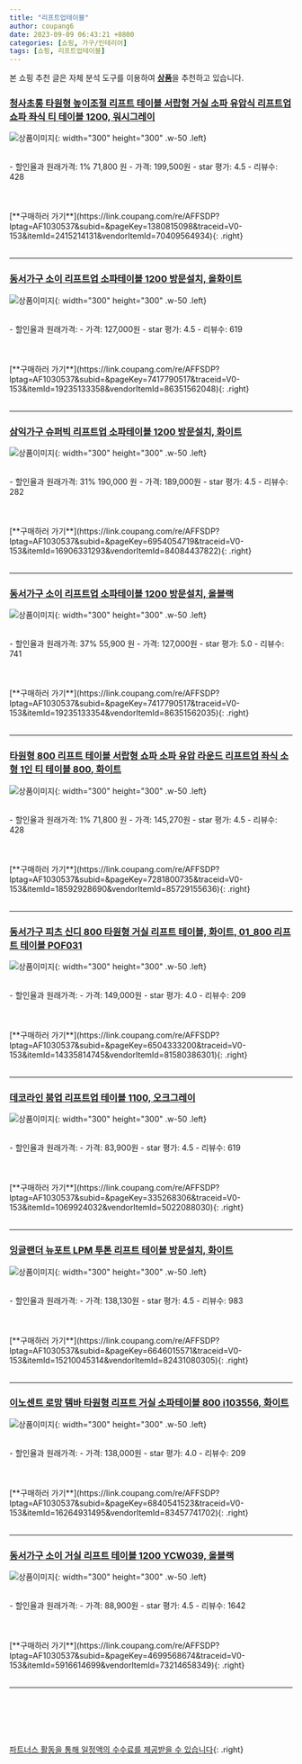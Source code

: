 ```yaml
---
title: "리프트업테이블"
author: coupang6
date: 2023-09-09 06:43:21 +0800
categories: [쇼핑, 가구/인테리어]
tags: [쇼핑, 리프트업테이블]
---
```


본 쇼핑 추천 글은 자체 분석 도구를 이용하여 [**상품**](https://link.coupang.com/a/bao1ui)을 추천하고 있습니다.

### [청사초롱 타원형 높이조절 리프트 테이블 서랍형 거실 소파 유압식 리프트업 쇼파 좌식 티 테이블 1200, 워시그레이](https://link.coupang.com/re/AFFSDP?lptag=AF1030537&subid=&pageKey=1380815098&traceid=V0-153&itemId=2415214131&vendorItemId=70409564934)

![상품이미지](https://thumbnail7.coupangcdn.com/thumbnails/remote/230x230ex/image/vendor_inventory/32cd/63be5ef7fa2c4d3acbf1015e106940d38d521c83f2868c5e6e853a6df128.jpg){: width="300" height="300" .w-50 .left}


<br>
- 할인율과 원래가격: 1%  71,800   원
- 가격: 199,500원
- star 평가: 4.5
- 리뷰수: 428
<br>
<br>
<br>
<br>
[**구매하러 가기**](https://link.coupang.com/re/AFFSDP?lptag=AF1030537&subid=&pageKey=1380815098&traceid=V0-153&itemId=2415214131&vendorItemId=70409564934){: .right}
<br>
<br>

---

### [동서가구 소이 리프트업 소파테이블 1200 방문설치, 올화이트](https://link.coupang.com/re/AFFSDP?lptag=AF1030537&subid=&pageKey=7417790517&traceid=V0-153&itemId=19235133358&vendorItemId=86351562048)

![상품이미지](https://thumbnail6.coupangcdn.com/thumbnails/remote/230x230ex/image/rs_quotation_api/uu19qa19/46eff6b53fc14198ac53759c91639197.jpg){: width="300" height="300" .w-50 .left}


<br>
- 할인율과 원래가격: 
- 가격: 127,000원
- star 평가: 4.5
- 리뷰수: 619
<br>
<br>
<br>
<br>
[**구매하러 가기**](https://link.coupang.com/re/AFFSDP?lptag=AF1030537&subid=&pageKey=7417790517&traceid=V0-153&itemId=19235133358&vendorItemId=86351562048){: .right}
<br>
<br>

---

### [삼익가구 슈퍼빅 리프트업 소파테이블 1200 방문설치, 화이트](https://link.coupang.com/re/AFFSDP?lptag=AF1030537&subid=&pageKey=6954054719&traceid=V0-153&itemId=16906331293&vendorItemId=84084437822)

![상품이미지](https://thumbnail6.coupangcdn.com/thumbnails/remote/230x230ex/image/retail/images/2970586340819056-33e04553-35a3-40fd-b06f-4477dafa7e6d.jpg){: width="300" height="300" .w-50 .left}


<br>
- 할인율과 원래가격: 31%  190,000   원
- 가격: 189,000원
- star 평가: 4.5
- 리뷰수: 282
<br>
<br>
<br>
<br>
[**구매하러 가기**](https://link.coupang.com/re/AFFSDP?lptag=AF1030537&subid=&pageKey=6954054719&traceid=V0-153&itemId=16906331293&vendorItemId=84084437822){: .right}
<br>
<br>

---

### [동서가구 소이 리프트업 소파테이블 1200 방문설치, 올블랙](https://link.coupang.com/re/AFFSDP?lptag=AF1030537&subid=&pageKey=7417790517&traceid=V0-153&itemId=19235133354&vendorItemId=86351562035)

![상품이미지](https://thumbnail6.coupangcdn.com/thumbnails/remote/230x230ex/image/rs_quotation_api/jyjcrhzn/fa02bb1836e24a5b8900a208be510fda.jpg){: width="300" height="300" .w-50 .left}


<br>
- 할인율과 원래가격: 37%  55,900   원
- 가격: 127,000원
- star 평가: 5.0
- 리뷰수: 741
<br>
<br>
<br>
<br>
[**구매하러 가기**](https://link.coupang.com/re/AFFSDP?lptag=AF1030537&subid=&pageKey=7417790517&traceid=V0-153&itemId=19235133354&vendorItemId=86351562035){: .right}
<br>
<br>

---

### [타원형 800 리프트 테이블 서랍형 쇼파 소파 유압 라운드 리프트업 좌식 소형 1인 티 테이블 800, 화이트](https://link.coupang.com/re/AFFSDP?lptag=AF1030537&subid=&pageKey=7281800735&traceid=V0-153&itemId=18592928690&vendorItemId=85729155636)

![상품이미지](https://thumbnail8.coupangcdn.com/thumbnails/remote/230x230ex/image/vendor_inventory/4465/bb1354909333f19658486420abf13795862cd4a39b22965be3ed0472692c.jpg){: width="300" height="300" .w-50 .left}


<br>
- 할인율과 원래가격: 1%  71,800   원
- 가격: 145,270원
- star 평가: 4.5
- 리뷰수: 428
<br>
<br>
<br>
<br>
[**구매하러 가기**](https://link.coupang.com/re/AFFSDP?lptag=AF1030537&subid=&pageKey=7281800735&traceid=V0-153&itemId=18592928690&vendorItemId=85729155636){: .right}
<br>
<br>

---

### [동서가구 피츠 신디 800 타원형 거실 리프트 테이블, 화이트, 01_800 리프트 테이블 POF031](https://link.coupang.com/re/AFFSDP?lptag=AF1030537&subid=&pageKey=6504333200&traceid=V0-153&itemId=14335814745&vendorItemId=81580386301)

![상품이미지](https://thumbnail6.coupangcdn.com/thumbnails/remote/230x230ex/image/vendor_inventory/0da6/3e3caf29a6bb95602fe13979a1456b05117cf6d99b09b4e9f58c6f84c95c.jpg){: width="300" height="300" .w-50 .left}


<br>
- 할인율과 원래가격: 
- 가격: 149,000원
- star 평가: 4.0
- 리뷰수: 209
<br>
<br>
<br>
<br>
[**구매하러 가기**](https://link.coupang.com/re/AFFSDP?lptag=AF1030537&subid=&pageKey=6504333200&traceid=V0-153&itemId=14335814745&vendorItemId=81580386301){: .right}
<br>
<br>

---

### [데코라인 붐업 리프트업 테이블 1100, 오크그레이](https://link.coupang.com/re/AFFSDP?lptag=AF1030537&subid=&pageKey=335268306&traceid=V0-153&itemId=1069924032&vendorItemId=5022088030)

![상품이미지](https://thumbnail8.coupangcdn.com/thumbnails/remote/230x230ex/image/vendor_inventory/75fa/cee773d8914c5e5cad47d9d4eaa3b4da34bd880e0d77b841321f2dab9341.jpg){: width="300" height="300" .w-50 .left}


<br>
- 할인율과 원래가격: 
- 가격: 83,900원
- star 평가: 4.5
- 리뷰수: 619
<br>
<br>
<br>
<br>
[**구매하러 가기**](https://link.coupang.com/re/AFFSDP?lptag=AF1030537&subid=&pageKey=335268306&traceid=V0-153&itemId=1069924032&vendorItemId=5022088030){: .right}
<br>
<br>

---

### [잉글랜더 뉴포트 LPM 투톤 리프트 테이블 방문설치, 화이트](https://link.coupang.com/re/AFFSDP?lptag=AF1030537&subid=&pageKey=6646015571&traceid=V0-153&itemId=15210045314&vendorItemId=82431080305)

![상품이미지](https://thumbnail10.coupangcdn.com/thumbnails/remote/230x230ex/image/rs_quotation_api/3xp0lrmx/acdf8d5581b84c6592e7f5416a54359a.jpg){: width="300" height="300" .w-50 .left}


<br>
- 할인율과 원래가격: 
- 가격: 138,130원
- star 평가: 4.5
- 리뷰수: 983
<br>
<br>
<br>
<br>
[**구매하러 가기**](https://link.coupang.com/re/AFFSDP?lptag=AF1030537&subid=&pageKey=6646015571&traceid=V0-153&itemId=15210045314&vendorItemId=82431080305){: .right}
<br>
<br>

---

### [이노센트 로망 템바 타원형 리프트 거실 소파테이블 800 i103556, 화이트](https://link.coupang.com/re/AFFSDP?lptag=AF1030537&subid=&pageKey=6840541523&traceid=V0-153&itemId=16264931495&vendorItemId=83457741702)

![상품이미지](https://thumbnail10.coupangcdn.com/thumbnails/remote/230x230ex/image/vendor_inventory/bcce/ac5213f30ea453a5f45aa59570aa561f2def95d1d6d2840f4d6080e34e57.jpg){: width="300" height="300" .w-50 .left}


<br>
- 할인율과 원래가격: 
- 가격: 138,000원
- star 평가: 4.0
- 리뷰수: 209
<br>
<br>
<br>
<br>
[**구매하러 가기**](https://link.coupang.com/re/AFFSDP?lptag=AF1030537&subid=&pageKey=6840541523&traceid=V0-153&itemId=16264931495&vendorItemId=83457741702){: .right}
<br>
<br>

---

### [동서가구 소이 거실 리프트 테이블 1200 YCW039, 올블랙](https://link.coupang.com/re/AFFSDP?lptag=AF1030537&subid=&pageKey=4699568674&traceid=V0-153&itemId=5916614699&vendorItemId=73214658349)

![상품이미지](https://thumbnail10.coupangcdn.com/thumbnails/remote/230x230ex/image/vendor_inventory/c606/4127cab5bbec53749f3c74e01ed66bcf743f96e427a8c72cd76faa80a991.jpg){: width="300" height="300" .w-50 .left}


<br>
- 할인율과 원래가격: 
- 가격: 88,900원
- star 평가: 4.5
- 리뷰수: 1642
<br>
<br>
<br>
<br>
[**구매하러 가기**](https://link.coupang.com/re/AFFSDP?lptag=AF1030537&subid=&pageKey=4699568674&traceid=V0-153&itemId=5916614699&vendorItemId=73214658349){: .right}
<br>
<br>

---
<br><br><br><br><br> [파트너스 활동을 통해 일정액의 수수료를 제공받을 수 있습니다](https://link.coupang.com/a/bao1ui){: .right}